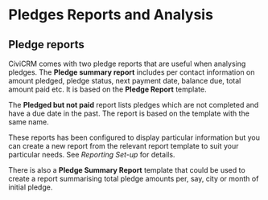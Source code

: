 # Pledges Reports and Analysis

## Pledge reports

CiviCRM comes with two pledge reports that are useful when analysing
pledges. The **Pledge summary report** includes per contact information
on amount pledged, pledge status, next payment date, balance due, total
amount paid etc. It is based on the **Pledge Report** template. 

The **Pledged but not paid** report lists pledges which are not
completed and have a due date in the past. The report is based on the
template with the same name. 

These reports has been configured to display particular information but
you can create a new report from the relevant report template to suit
your particular needs. See *Reporting Set-up* for details.

There is also a **Pledge Summary Report** template that could be used to
create a report summarising total pledge amounts per, say, city or month
of initial pledge.

